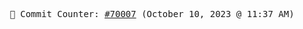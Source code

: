 <p align="center">
    <samp>
        📮 Commit Counter: <a href="https://github.com/Javascript-void0/Javascript-void0/commits/main">#70007</a> (October 10, 2023 @ 11:37 AM)
    </samp>
</p>
